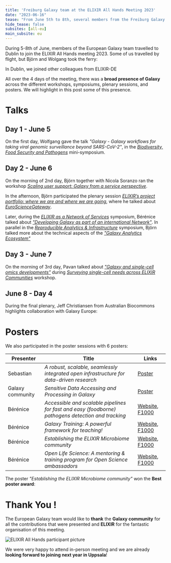 ```yaml
---
title: 'Freiburg Galaxy team at the ELIXIR All Hands Meeting 2023'
date: "2023-06-16"
tease: "From June 5th to 8th, several members from the Freiburg Galaxy team travelled to Dublin, Ireland to participant and present their work at the ELIXIR All Hands Meeting 2023"
hide_tease: false
subsites: [all-eu]
main_subsite: eu
---
```


During 5-8th of June, members of the European Galaxy team travelled to Dublin to join the ELIXIR All Hands meeting 2023. Some of us travelled by flight, but Björn and Wolgang took the ferry: 

<twitter tweet="1664969165667463174"></twitter>

In Dublin, we joined other colleagues from ELIXIR-DE

<twitter tweet="1666766756738736131"></twitter>

All over the 4 days of the meeting, there was a **broad presence of Galaxy** across the different workshops, symposiums, plenary sessions, and posters. We will highlight in this post some of this presence.

# Talks

## Day 1 - June 5

On the first day, Wolfgang gave the talk *"Galaxy - Galaxy workflows for taking viral genomic surveillance beyond SARS-CoV-2"*, in the [*Biodiversity, Food Security and Pathogens*](https://docs.google.com/document/d/1GOGaZdlLUD7gbg5HFlYWOmv4Nfppk1L0y2b3w1s-w1U/edit#heading=h.dqg3p1q9y270) mini-symposium.

<twitter tweet="1665755049442648065"></twitter>
<twitter tweet="1665752049231749120"></twitter>

## Day 2 - June 6

On the morning of 2nd day, Björn together with Nicola Soranzo ran the workshop [*Scaling user support: Galaxy from a service perspective*](https://docs.google.com/document/d/1kTot1V-t7xJx5ftQJiWiht5e3ix3nAq3MkFKhU4_4lA/edit#).

In the afternoon, Björn participated the plenary session [*ELIXIR’s project portfolio: where we are and where we are going*](https://docs.google.com/document/d/1igaQC4vM_8CP4icj1IBfHPBoyT5iiUj38yv7SnkpIv0/edit#heading=h.gjdgxs), where he talked about [*EuroScienceGateway*](https://eurosciencegateway.eu/).

Later, during the [*ELIXIR as a Network of Services*](https://docs.google.com/document/d/1v8vJLtrMM6aweezmOPj4jCj0kEcJlM57o9069O7JY1A/edit#) symposium, Bérénice talked about [*"Developing Galaxy as part of an international Network"*](https://docs.google.com/presentation/d/1bveuOHtcgjg01LABN2a8Fv7N_me5dfpSC9k3v-Xfpu0/edit?usp=sharing). In parallel in the [*Reproducible Analytics & Infrastructure*](https://docs.google.com/document/d/1GmUpSk1ss-FUVVcIhXUTjvkRIx7Mp5QBcP-Sh15Wtkk/edit#heading=h.mbomy89v4kun) symposium, Björn talked more about the technical aspects of the [*"Galaxy Analytics Ecosystem"*](https://docs.google.com/presentation/d/1O3J7BUfozDMAbQXCJ5z8C5bGmQRGqTojzuwalEoCP90/edit#slide=id.g24ece360430_2_422)

## Day 3 - June 7

On the morning of 3rd day, Pavan talked about [*"Galaxy and single-cell omics developments"*](https://docs.google.com/presentation/d/1zs0Xkr9HRo1lKpiE8cpZr5B_34tYR1ms/edit#slide=id.g249df9c99ae_0_0) during [*Surveying single-cell needs across ELIXIR Communities*](https://docs.google.com/document/d/1WTcpp2S0n9IvFNZrUNLcuwgjETb6_2z4l6h0aOzbpj8/edit) workshop.


<twitter tweet="1666396569262780420"></twitter>

## June 8 - Day 4

During the final plenary, Jeff Christiansen from Australian Biocommons highlights collaboration with Galaxy Europe:

<twitter tweet="1666754109205037058"></twitter>

# Posters

We also participated in the poster sessions with 6 posters:

| Presenter | Title | Links |
|---|---|---|
| Sebastian | *A robust, scalable, seamlessly integrated open infrastructure for data-driven research* | [Poster](https://docs.google.com/presentation/d/1zdvFUWL3I70ALRiRwIobmv0-7_6InshS/edit?usp=drivesdk&ouid=110047402712363333656&rtpof=true&sd=true) |
| Galaxy community | *Sensitive Data Accessing and Processing in Galaxy* | [Poster](https://docs.google.com/presentation/d/15F0_WudiC-N8HzwE_u7YDgPvY8Vcn1S3eiH6xSFQAhU/edit?usp=sharing) |
| Bérénice | *Accessible and scalable pipelines for fast and easy (foodborne) pathogens detection and tracking* | [Website](http://bebatut.fr/posters/23/06_elixir_ahm_pathogen_detection/), [F1000](https://f1000research.com/posters/12-711) |
| Bérénice | *Galaxy Training: A powerful framework for teaching!* | [Website](http://bebatut.fr/posters/23/06_elixir_ahm_gtn/), [F1000](https://f1000research.com/posters/12-713) |
| Bérénice | *Establishing the ELIXIR Microbiome community* | [Website](http://bebatut.fr/posters/23/06_elixir_ahm_microbiome/), [F1000](https://f1000research.com/posters/12-712) |
| Bérénice | *Open Life Science: A mentoring & training program for Open Science ambassadors* | [Website](http://bebatut.fr/posters/23/06_elixir_ahm_ols/), [F1000](https://f1000research.com/posters/12-710) |

<twitter tweet="1665752049231749120"></twitter>

The poster *"Establishing the ELIXIR Microbiome community"* won the **Best poster award**: 

<twitter tweet="1666757288655241216"></twitter>

<twitter tweet="1666842546595610624"></twitter>

# Thank You !

The European Galaxy team would like to **thank** the **Galaxy community** for all the contributions that were presented and **ELIXIR** for the fantastic organisation of this meeting. 

![ELIXIR All Hands participant picture](https://live.staticflickr.com/65535/52969038599_2a54c2dd63_6k.jpg)

We were very happy to attend in-person meeting and we are already **looking forward to joining next year in Uppsala**!

<twitter tweet="1667231201893949446"></twitter>